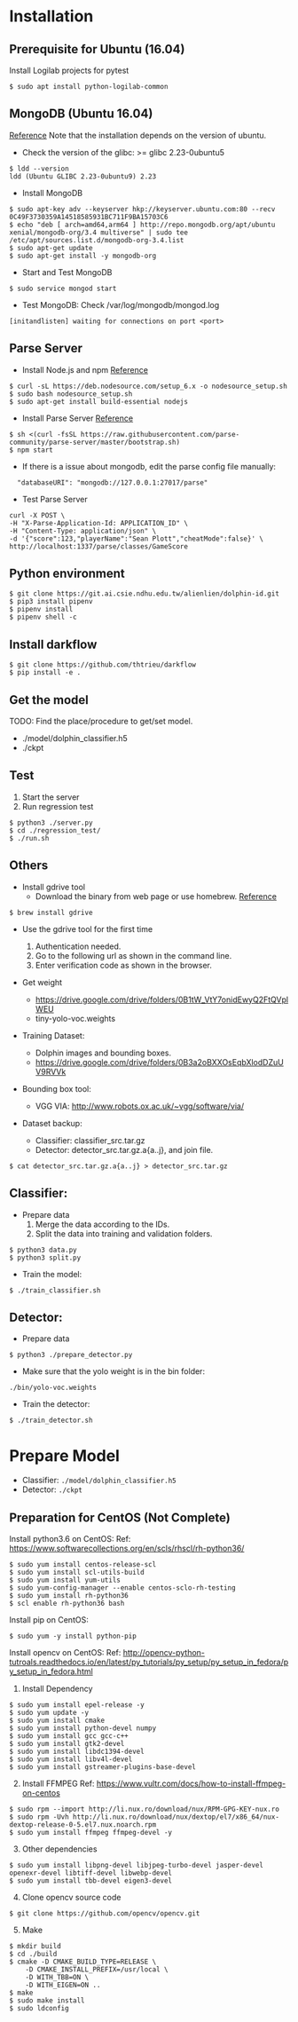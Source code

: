 # Installation
## Prerequisite for Ubuntu (16.04)
Install Logilab projects for pytest

```
$ sudo apt install python-logilab-common
```

## MongoDB (Ubuntu 16.04)
[Reference](https://docs.mongodb.com/manual/tutorial/install-mongodb-on-ubuntu/#run-mongodb-community-edition)
Note that the installation depends on the version of ubuntu.

- Check the version of the glibc: >= glibc 2.23-0ubuntu5

```
$ ldd --version
ldd (Ubuntu GLIBC 2.23-0ubuntu9) 2.23
```
- Install MongoDB

```
$ sudo apt-key adv --keyserver hkp://keyserver.ubuntu.com:80 --recv 0C49F3730359A14518585931BC711F9BA15703C6
$ echo "deb [ arch=amd64,arm64 ] http://repo.mongodb.org/apt/ubuntu xenial/mongodb-org/3.4 multiverse" | sudo tee /etc/apt/sources.list.d/mongodb-org-3.4.list
$ sudo apt-get update
$ sudo apt-get install -y mongodb-org
```
- Start and Test MongoDB

```
$ sudo service mongod start
```
- Test MongoDB: Check /var/log/mongodb/mongod.log

```
[initandlisten] waiting for connections on port <port>
```

## Parse Server
- Install Node.js and npm [Reference](https://www.digitalocean.com/community/tutorials/how-to-install-node-js-on-ubuntu-16-04)

```
$ curl -sL https://deb.nodesource.com/setup_6.x -o nodesource_setup.sh
$ sudo bash nodesource_setup.sh
$ sudo apt-get install build-essential nodejs
```
- Install Parse Server [Reference](http://docs.parseplatform.org/parse-server/guide/#getting-started)

```
$ sh <(curl -fsSL https://raw.githubusercontent.com/parse-community/parse-server/master/bootstrap.sh)
$ npm start
```
- If there is a issue about mongodb, edit the parse config file manually:

```
  "databaseURI": "mongodb://127.0.0.1:27017/parse"
```
- Test Parse Server

```
curl -X POST \
-H "X-Parse-Application-Id: APPLICATION_ID" \
-H "Content-Type: application/json" \
-d '{"score":123,"playerName":"Sean Plott","cheatMode":false}' \
http://localhost:1337/parse/classes/GameScore
```

## Python environment
```
$ git clone https://git.ai.csie.ndhu.edu.tw/alienlien/dolphin-id.git
$ pip3 install pipenv
$ pipenv install
$ pipenv shell -c
```

## Install darkflow
```
$ git clone https://github.com/thtrieu/darkflow
$ pip install -e .
```

## Get the model
TODO: Find the place/procedure to get/set model.
- ./model/dolphin_classifier.h5
- ./ckpt

## Test
1. Start the server
2. Run regression test

```
$ python3 ./server.py
$ cd ./regression_test/
$ ./run.sh
```

## Others

- Install gdrive tool
	- Download the binary from web page or use homebrew. [Reference](https://github.com/prasmussen/gdrive)

```
$ brew install gdrive
```

- Use the gdrive tool for the first time
	1. Authentication needed.
	2. Go to the following url as shown in the command line.
	3. Enter verification code as shown in the browser.

- Get weight
	- https://drive.google.com/drive/folders/0B1tW_VtY7onidEwyQ2FtQVplWEU
	- tiny-yolo-voc.weights

- Training Dataset:
	- Dolphin images and bounding boxes.
	- https://drive.google.com/drive/folders/0B3a2oBXXOsEqbXlodDZuUV9RVVk

- Bounding box tool:
	- VGG VIA: http://www.robots.ox.ac.uk/~vgg/software/via/

- Dataset backup:
	- Classifier: classifier_src.tar.gz
	- Detector: detector_src.tar.gz.a{a..j}, and join file.

```
$ cat detector_src.tar.gz.a{a..j} > detector_src.tar.gz
```

## Classifier:

- Prepare data
	1. Merge the data according to the IDs.
	2. Split the data into training and validation folders.

```
$ python3 data.py
$ python3 split.py
```

- Train the model:

```
$ ./train_classifier.sh
```

## Detector:

- Prepare data

```
$ python3 ./prepare_detector.py
```

- Make sure that the yolo weight is in the bin folder: 

```
./bin/yolo-voc.weights
```
- Train the detector:

```
$ ./train_detector.sh
```

# Prepare Model
- Classifier: `./model/dolphin_classifier.h5`
- Detector: `./ckpt`

## Preparation for CentOS (Not Complete)
Install python3.6 on CentOS:
Ref: https://www.softwarecollections.org/en/scls/rhscl/rh-python36/
```
$ sudo yum install centos-release-scl
$ sudo yum install scl-utils-build
$ sudo yum install yum-utils
$ sudo yum-config-manager --enable centos-sclo-rh-testing
$ sudo yum install rh-python36
$ scl enable rh-python36 bash
```

Install pip on CentOS:
```
$ sudo yum -y install python-pip
```

Install opencv on CentOS:
Ref: http://opencv-python-tutroals.readthedocs.io/en/latest/py_tutorials/py_setup/py_setup_in_fedora/py_setup_in_fedora.html
1. Install Dependency
```
$ sudo yum install epel-release -y
$ sudo yum update -y
$ sudo yum install cmake
$ sudo yum install python-devel numpy
$ sudo yum install gcc gcc-c++
$ sudo yum install gtk2-devel
$ sudo yum install libdc1394-devel
$ sudo yum install libv4l-devel
$ sudo yum install gstreamer-plugins-base-devel
```

2. Install FFMPEG
Ref: https://www.vultr.com/docs/how-to-install-ffmpeg-on-centos
```
$ sudo rpm --import http://li.nux.ro/download/nux/RPM-GPG-KEY-nux.ro
$ sudo rpm -Uvh http://li.nux.ro/download/nux/dextop/el7/x86_64/nux-dextop-release-0-5.el7.nux.noarch.rpm
$ sudo yum install ffmpeg ffmpeg-devel -y
```

3. Other dependencies
```
$ sudo yum install libpng-devel libjpeg-turbo-devel jasper-devel openexr-devel libtiff-devel libwebp-devel
$ sudo yum install tbb-devel eigen3-devel
```

4. Clone opencv source code
```
$ git clone https://github.com/opencv/opencv.git
```

5. Make
```
$ mkdir build
$ cd ./build
$ cmake -D CMAKE_BUILD_TYPE=RELEASE \
    -D CMAKE_INSTALL_PREFIX=/usr/local \
    -D WITH_TBB=ON \
    -D WITH_EIGEN=ON ..
$ make
$ sudo make install
$ sudo ldconfig
```